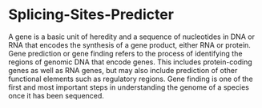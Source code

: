 # Splicing-Sites-Predicter
A gene  is a basic unit of heredity and a sequence of nucleotides in DNA or RNA that encodes the synthesis of a gene product, either RNA or protein.  Gene prediction or gene finding refers to the process of identifying the regions of genomic DNA that encode genes. This includes protein-coding genes as well as RNA genes, but may also include prediction of other functional elements such as regulatory regions. Gene finding is one of the first and most important steps in understanding the genome of a species once it has been sequenced.
